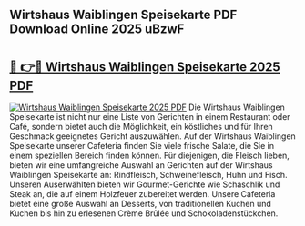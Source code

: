## Wirtshaus Waiblingen Speisekarte PDF Download Online 2025 uBzwF

# <h2><a href="http://gccr8p.nevu.top/?p=Wirtshaus+Waiblingen+Speisekarte">🔗 👉🔴 Wirtshaus Waiblingen Speisekarte 2025 PDF</a></h2>

[![Wirtshaus Waiblingen Speisekarte 2025 PDF](https://i.imgur.com/dBaPXMq.png)](http://gccr8p.nevu.top/?p=Wirtshaus+Waiblingen+Speisekarte)
Die Wirtshaus Waiblingen Speisekarte ist nicht nur eine Liste von Gerichten in einem Restaurant oder Café, sondern bietet auch die Möglichkeit, ein köstliches und für Ihren Geschmack geeignetes Gericht auszuwählen. Auf der Wirtshaus Waiblingen Speisekarte unserer Cafeteria finden Sie viele frische Salate, die Sie in einem speziellen Bereich finden können. Für diejenigen, die Fleisch lieben, bieten wir eine umfangreiche Auswahl an Gerichten auf der Wirtshaus Waiblingen Speisekarte an: Rindfleisch, Schweinefleisch, Huhn und Fisch. Unseren Auserwählten bieten wir Gourmet-Gerichte wie Schaschlik und Steak an, die auf einem Holzfeuer zubereitet werden. Unsere Cafeteria bietet eine große Auswahl an Desserts, von traditionellen Kuchen und Kuchen bis hin zu erlesenen Crème Brûlée und Schokoladenstückchen.
